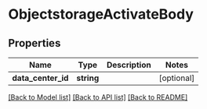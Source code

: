 # ObjectstorageActivateBody

## Properties
Name | Type | Description | Notes
------------ | ------------- | ------------- | -------------
**data_center_id** | **string** |  | [optional] 

[[Back to Model list]](../../README.md#documentation-for-models) [[Back to API list]](../../README.md#documentation-for-api-endpoints) [[Back to README]](../../README.md)

